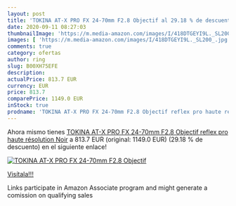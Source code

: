 ```yaml
---
layout: post
title: 'TOKINA AT-X PRO FX 24-70mm F2.8 Objectif al 29.18 % de descuento'
date: 2020-09-11 08:27:03
thumbnailImage: 'https://m.media-amazon.com/images/I/418DTGEYI9L._SL200_.jpg'
images: [ 'https://m.media-amazon.com/images/I/418DTGEYI9L._SL200_.jpg' ]
comments: true
category: ofertas
author: ring
slug: B00XH75EFE
description:
actualPrice: 813.7 EUR
currency: EUR
price: 813.7
comparePrice: 1149.0 EUR
inStock: true
prodname: 'TOKINA AT-X PRO FX 24-70mm F2.8 Objectif reflex pro haute résolution Noir'
---
```


Ahora mismo tienes [TOKINA AT-X PRO FX 24-70mm F2.8 Objectif reflex pro haute résolution Noir](https://www.amazon.fr/dp/B00XH75EFE/?tag=tolees0d-21) a 813.7 EUR (original: 1149.0 EUR) (29.18 %  de descuento) en el siguiente enlace!

[![TOKINA AT-X PRO FX 24-70mm F2.8 Objectif](https://m.media-amazon.com/images/I/418DTGEYI9L._SL200_.jpg)](https://www.amazon.fr/dp/B00XH75EFE/?tag=tolees0d-21)

[Visítala!!!](https://www.amazon.fr/dp/B00XH75EFE/?tag=tolees0d-21)

Links participate in Amazon Associate program and might generate a comission on qualifying sales
